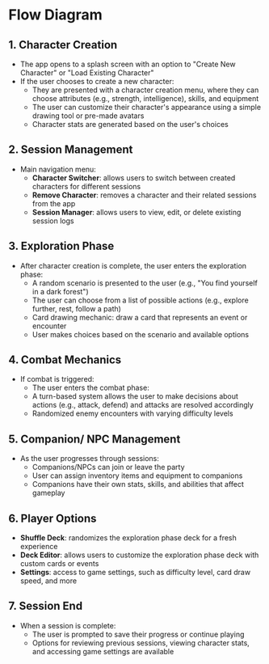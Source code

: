 # Flow Diagram

## 1. Character Creation

- The app opens to a splash screen with an option to "Create New Character" or "Load Existing Character"
- If the user chooses to create a new character:
  - They are presented with a character creation menu, where they can choose attributes (e.g., strength, intelligence), skills, and equipment
  - The user can customize their character's appearance using a simple drawing tool or pre-made avatars
  - Character stats are generated based on the user's choices

## 2. Session Management

- Main navigation menu:
  - **Character Switcher**: allows users to switch between created characters for different sessions
  - **Remove Character**: removes a character and their related sessions from the app
  - **Session Manager**: allows users to view, edit, or delete existing session logs

## 3. Exploration Phase

- After character creation is complete, the user enters the exploration phase:
  - A random scenario is presented to the user (e.g., "You find yourself in a dark forest")
  - The user can choose from a list of possible actions (e.g., explore further, rest, follow a path)
  - Card drawing mechanic: draw a card that represents an event or encounter
  - User makes choices based on the scenario and available options

## 4. Combat Mechanics

- If combat is triggered:
  - The user enters the combat phase:
  - A turn-based system allows the user to make decisions about actions (e.g., attack, defend) and attacks are resolved accordingly
  - Randomized enemy encounters with varying difficulty levels

## 5. Companion/ NPC Management

- As the user progresses through sessions:
  - Companions/NPCs can join or leave the party
  - User can assign inventory items and equipment to companions
  - Companions have their own stats, skills, and abilities that affect gameplay

## 6. Player Options

- **Shuffle Deck**: randomizes the exploration phase deck for a fresh experience
- **Deck Editor**: allows users to customize the exploration phase deck with custom cards or events
- **Settings**: access to game settings, such as difficulty level, card draw speed, and more

## 7. Session End

- When a session is complete:
  - The user is prompted to save their progress or continue playing
  - Options for reviewing previous sessions, viewing character stats, and accessing game settings are available
